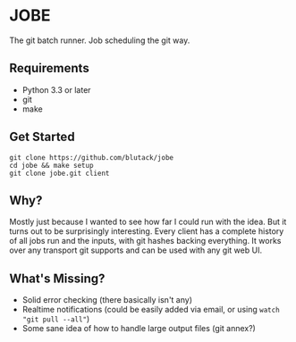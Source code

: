 # JOBE
The git batch runner.
Job scheduling the git way.

Requirements
------------
* Python 3.3 or later
* git
* make

Get Started
-----------
```
git clone https://github.com/blutack/jobe
cd jobe && make setup
git clone jobe.git client
```

Why?
----
Mostly just because I wanted to see how far I could run with the idea.
But it turns out to be surprisingly interesting.
Every client has a complete history of all jobs run and the inputs, with
git hashes backing everything. It works over any transport git supports
and can be used with any git web UI.

What's Missing?
---------------
* Solid error checking (there basically isn't any)
* Realtime notifications (could be easily added via email, or using ```watch "git pull --all"```)
* Some sane idea of how to handle large output files (git annex?)
